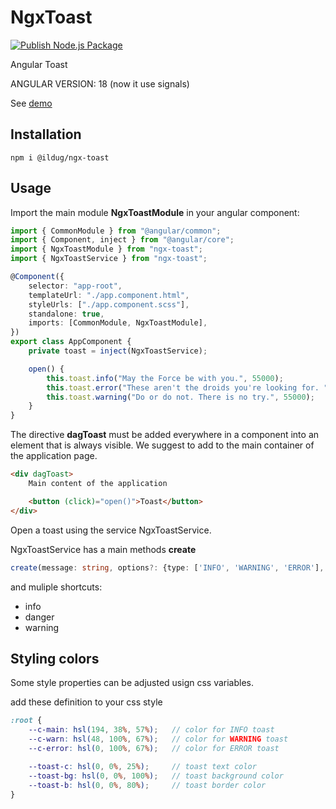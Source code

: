 # NgxToast

[![Publish Node.js Package](https://github.com/ilDug/ngx-toast/actions/workflows/npm-publish.yml/badge.svg)](https://github.com/ilDug/ngx-toast/actions/workflows/npm-publish.yml)

Angular Toast

ANGULAR VERSION: 18 (now it use signals)

See [demo](https://ildug.github.io/ngx-toast/)

## Installation

```
npm i @ildug/ngx-toast
```

## Usage

Import the main module **NgxToastModule** in your angular component:

```typescript
import { CommonModule } from "@angular/common";
import { Component, inject } from "@angular/core";
import { NgxToastModule } from "ngx-toast";
import { NgxToastService } from "ngx-toast";

@Component({
    selector: "app-root",
    templateUrl: "./app.component.html",
    styleUrls: ["./app.component.scss"],
    standalone: true,
    imports: [CommonModule, NgxToastModule],
})
export class AppComponent {
    private toast = inject(NgxToastService);

    open() {
        this.toast.info("May the Force be with you.", 55000);
        this.toast.error("These aren't the droids you're looking for. ", 55000);
        this.toast.warning("Do or do not. There is no try.", 55000);
    }
}
```

The directive **dagToast** must be added everywhere in a component into an element that is always visible. We suggest to add to the main container of the application page.

```html
<div dagToast>
    Main content of the application

    <button (click)="open()">Toast</button>
</div>
```

Open a toast using the service NgxToastService.

NgxToastService has a main methods **create**

```typescript
create(message: string, options?: {type: ['INFO', 'WARNING', 'ERROR'],  duration: milliseconds})

```

and muliple shortcuts:

-   info
-   danger
-   warning

## Styling colors

Some style properties can be adjusted usign css variables.

add these definition to your css style

```scss
:root {
    --c-main: hsl(194, 38%, 57%);   // color for INFO toast
    --c-warn: hsl(48, 100%, 67%);   // color for WARNING toast
    --c-error: hsl(0, 100%, 67%);   // color for ERROR toast

    --toast-c: hsl(0, 0%, 25%);     // toast text color
    --toast-bg: hsl(0, 0%, 100%);   // toast background color
    --toast-b: hsl(0, 0%, 80%);     // toast border color
}
```
